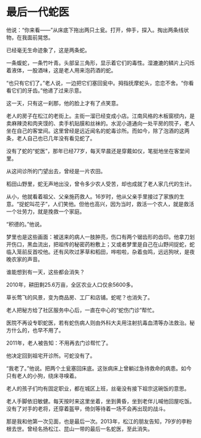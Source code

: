 # 最后一代蛇医

他说：“你来看——”从床底下拖出两只土瓮。打开，伸手，探入。掏出两条线状物，在我面前晃悠。 

已经毫无生命迹象了，这是两条蛇。 

一条蝮蛇，一条竹叶青。头部呈三角形，显示着它们的毒性。湿漉漉的鳞片上闪烁着液体，一股酒味，这是老人用来泡药酒的蛇。 

“也只有它们了。”老人说，一边把它们塞回瓮中。拇指抚摩蛇头，恋恋不舍。“你看看它们的牙齿。”他递了过来示意。 

这一天，只有这一刹那，他的脸上才有了点笑意。 

老人的房子在松江的老街上。主街一溜已经变成小店。江南风格的木板窗棂内，是卖麻辣烫和肉夹馍的、卖手机贴膜和丝袜的。水泥小道通向一处平房的院子，老人坐在自己的客堂间。这里曾经是远近闻名的蛇毒诊所。而如今，除了泡酒的这两条，老人自己也已几年没有看见蛇了。 

没有了蛇的“蛇医”，那年已经77岁，每天早晨还是穿戴如仪，笔挺地坐在客堂间里。 

从这间诊所的门望出去，曾经是一片农田。 

稻田山野里，蛇无声地出没，曾令多少农人受苦，却也成就了老人家几代的生计。 

从小，他就看着祖父、父亲施药救人。16岁时，他从父亲手里接过了家族的生意。“捉蛇叫花子”，人们笑他。但他也高兴，因为当时，救活一个农人，就是救活一个壮劳力，就是挽救一个家庭。 

“积德的。”他说。 

梦里也是这些画面：被送来的病人一肢肿亮，伤口有两个锯齿形的齿印。他拿刀划开伤口，黑血流出，把祖传的秘密药粉敷上；又或者梦里是自己在山野间捉蛇，蛇临入笼前反首咬他。还有风吹过茅草和稻田，哗啦啦，杂着虫鸣，远远狗吠，是夜晚农家的声音。 

谁能想到有一天，这些都会消失？ 

2010年，耕田剩25.6万亩，全区农业人口仅余5600多。 

草长莺飞的风景，变为商品房、工厂和店铺。蛇呢？也消失了。 

老人把秘方给了社区服务中心后，一直在中心的“蛇伤门诊”帮忙。 

医院不再设专职蛇医，若有蛇伤病人则由外科大夫用注射抗毒血清等办法救治。秘方什么的，也早不用了。 

2011年，老人被告知：不用再去门诊帮忙了。 

他决定回到祖宅开诊所。可蛇没有了。 

“我老了。”他说。把两个土瓮塞回床底。这张病床上曾躺过急待救命的病患。如今只有老人的小狗，绕床寻嗅着。 

老人的孩子们均有固定职业，都在城区上班，丝毫没有接下祖宗这碗饭的意思。 

老人手脚依旧敏健。每天按时来这里坐着，坐到黄昏，坐到老伴儿喊他回屋吃饭。没有了对手的老将，还穿着盔甲，倚剑等待着一场不会再出现的战斗。 

那是我和他第一次见面，也是最后一次。2013年，松江的朋友告知，79岁的李粉根去世。曾经名扬松江、昆山一带的最后一名蛇医，至此消失。
